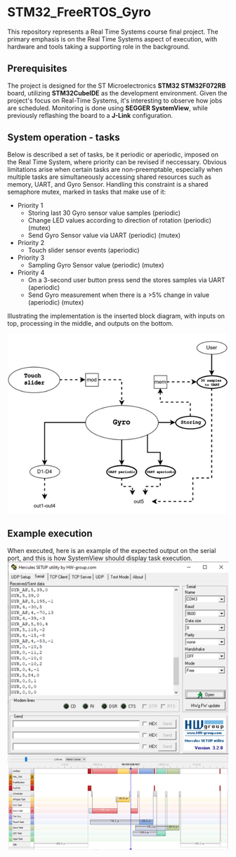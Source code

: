 # STM32_FreeRTOS_Gyro

This repository represents a Real Time Systems course final project. The primary emphasis is on the Real Time Systems aspect of execution, with hardware and tools taking a supporting role in the background. 

## Prerequisites

The project is designed for the ST Microelectronics **STM32 STM32F072RB** board, utilizing **STM32CubeIDE** as the development environment. Given the project's focus on Real-Time Systems, it's interesting to observe how jobs are scheduled. Monitoring is done using **SEGGER SystemView**, while previously reflashing the board to a **J-Link** configuration.

## System operation - tasks

Below is described a set of tasks, be it periodic or aperiodic, imposed on the Real Time System, where priority can be revised if neccessary. Obvious limitations arise when certain tasks are non-preemptable, especially when multiple tasks are simultaneously accessing shared resources such as memory, UART, and Gyro Sensor. Handling this constraint is a shared semaphore mutex, marked in tasks that make use of it:
- Priority 1
    - Storing last 30 Gyro sensor value samples (periodic) 
    - Change LED values according to direction of rotation (periodic) (mutex)
    - Send Gyro Sensor value via UART (periodic) (mutex)
- Priority 2
    - Touch slider sensor events (aperiodic) 
- Priority 3 
    - Sampling Gyro Sensor value (periodic) (mutex)
- Priority 4
    - On a 3-second user button press send the stores samples via UART (aperiodic) 
    - Send Gyro measurement when there is a >5% change in value (aperiodic) (mutex)

Illustrating the implementation is the inserted block diagram, with inputs on top, processing in the middle, and outputs on the bottom.

![System implementation block diagram](/0.doc/IO.png)

## Example execution
When executed, here is an example of the expected output on the serial port, and this is how SystemView should display task execution.
![Serial port read](/0.doc/serial.png)
![SystemView task execution](/0.doc/systemview.png)




